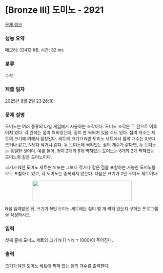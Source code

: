 # [Bronze III] 도미노 - 2921 

[문제 링크](https://www.acmicpc.net/problem/2921) 

### 성능 요약

메모리: 32412 KB, 시간: 32 ms

### 분류

수학

### 제출 일자

2025년 8월 2일 23:26:10

### 문제 설명

<p>도미노는 여러 종류의 타일 게임에서 사용하는 조각이다. 도미노 조각은 두 칸으로 이루어져 있다. 각 칸에는 점이 찍혀있는데, 점이 안 찍혀져 있을 수도 있다. 점의 개수는 세트의 크기에 의해서 결정된다. 세트의 크기가 N인 도미노 세트에서 점의 개수는 0보다 크거나 같고, N보다 작거나 같다. 두 도미노에 찍혀잇는 점의 개수가 같다면, 두 도미노는 동일한 것이다. 예를 들어, 점이 2개와 8개 찍혀있는 도미노는 8개와 2개 찍혀있는 도미노와 같은 도미노이다.</p>

<p>크기가 N인 도미노 세트는 N 또는 그보다 작거나 같은 점을 포함하는 가능한 도미노를 모두 포함하고 있고, 각 도미노는 중복되지 않는다. 다음은 크기가 2인 도미노 세트이다.</p>

<p style="text-align: center;"><img alt="" src="" style="width: 325px; height: 67px;"></p>

<p>N을 입력받은 뒤, 크기가 N인 도미노 세트에는 점이 몇 개 찍혀 있는지 구하는 프로그램을 작성하시오.</p>

### 입력 

 <p>첫째 줄에 도미노 세트의 크기 N (1 ≤ N ≤ 1000)이 주어진다.</p>

### 출력 

 <p>크기가 N인 도미노 세트에 찍혀 있는 점의 개수를 출력한다.</p>

